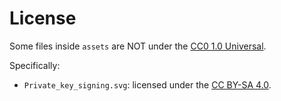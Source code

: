 # License

Some files inside `assets` are NOT under the [CC0 1.0 Universal](https://creativecommons.org/publicdomain/zero/1.0/).

Specifically:
  - `Private_key_signing.svg`: licensed under the [CC BY-SA 4.0](https://creativecommons.org/licenses/by-sa/4.0/).

